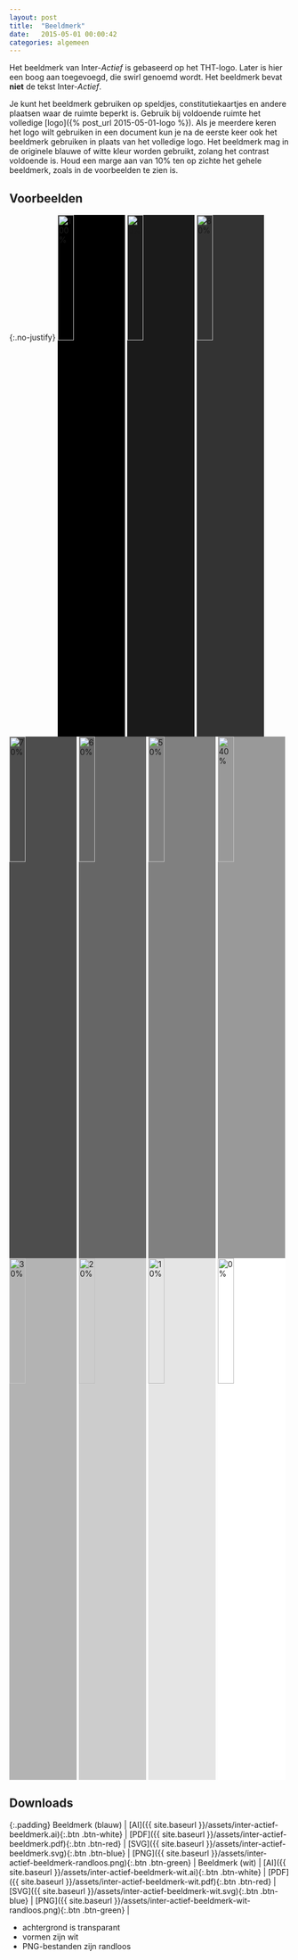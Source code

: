 ```yaml
---
layout: post
title:  "Beeldmerk"
date:   2015-05-01 00:00:42
categories: algemeen
---
```

Het beeldmerk van Inter-*Actief* is gebaseerd op het THT-logo. Later is hier een boog aan toegevoegd, die swirl genoemd
 wordt. Het beeldmerk bevat **niet** de tekst Inter-*Actief*.

Je kunt het beeldmerk gebruiken op speldjes, constitutiekaartjes en andere plaatsen waar de ruimte beperkt is. Gebruik
 bij voldoende ruimte het volledige [logo]({% post_url 2015-05-01-logo %}). Als je meerdere keren het logo wilt gebruiken
 in een document kun je na de eerste keer ook het beeldmerk gebruiken in plaats van het volledige logo. Het beeldmerk mag
 in de originele blauwe of witte kleur worden gebruikt, zolang het contrast voldoende is. Houd een marge aan van 10% ten
 op zichte het gehele beeldmerk, zoals in de voorbeelden te zien is.

Voorbeelden
-----------

{:.no-justify}
<img src="{{ site.baseurl }}/assets/inter-actief-beeldmerk-wit.png" style="background-color: #000; width: 24%;" title="100%" alt="100%" />
<img src="{{ site.baseurl }}/assets/inter-actief-beeldmerk-wit.png" style="background-color: #1A1A1A; width: 24%;" title="90%" alt="90%" />
<img src="{{ site.baseurl }}/assets/inter-actief-beeldmerk-wit.png" style="background-color: #333; width: 24%;" title="80%" alt="80%" />
<img src="{{ site.baseurl }}/assets/inter-actief-beeldmerk-wit.png" style="background-color: #4D4D4D; width: 24%;" title="70%" alt="70%" />
<img src="{{ site.baseurl }}/assets/inter-actief-beeldmerk-wit.png" style="background-color: #666; width: 24%;" title="60%" alt="60%" />
<img src="{{ site.baseurl }}/assets/inter-actief-beeldmerk.png" style="background-color: #808080; width: 24%;" title="50%" alt="50%" />
<img src="{{ site.baseurl }}/assets/inter-actief-beeldmerk.png" style="background-color: #999; width: 24%;" title="40%" alt="40%" />
<img src="{{ site.baseurl }}/assets/inter-actief-beeldmerk.png" style="background-color: #B3B3B3; width: 24%;" title="30%" alt="30%" />
<img src="{{ site.baseurl }}/assets/inter-actief-beeldmerk.png" style="background-color: #CCC; width: 24%;" title="20%" alt="20%" />
<img src="{{ site.baseurl }}/assets/inter-actief-beeldmerk.png" style="background-color: #E5E5E5; width: 24%;" title="10%" alt="10%"/>
<img src="{{ site.baseurl }}/assets/inter-actief-beeldmerk.png" style="background-color: #FFF; width: 24%;" title="0%" alt="0%" />

Downloads
---------

{:.padding}
Beeldmerk (blauw) | [AI]({{ site.baseurl }}/assets/inter-actief-beeldmerk.ai){:.btn .btn-white} | [PDF]({{ site.baseurl }}/assets/inter-actief-beeldmerk.pdf){:.btn .btn-red} | [SVG]({{ site.baseurl }}/assets/inter-actief-beeldmerk.svg){:.btn .btn-blue} | [PNG]({{ site.baseurl }}/assets/inter-actief-beeldmerk-randloos.png){:.btn .btn-green} |
Beeldmerk (wit) | [AI]({{ site.baseurl }}/assets/inter-actief-beeldmerk-wit.ai){:.btn .btn-white} | [PDF]({{ site.baseurl }}/assets/inter-actief-beeldmerk-wit.pdf){:.btn .btn-red} | [SVG]({{ site.baseurl }}/assets/inter-actief-beeldmerk-wit.svg){:.btn .btn-blue} | [PNG]({{ site.baseurl }}/assets/inter-actief-beeldmerk-wit-randloos.png){:.btn .btn-green} |

* achtergrond is transparant
* vormen zijn wit
* PNG-bestanden zijn randloos
